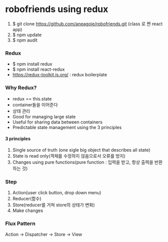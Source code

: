 # robofriends using redux

1. $ git clone https://github.com/aneagoie/robofriends.git (class 로 짠 react app)
2. $ npm update
3. $ npm audit

### Redux

* $ npm install redux
* $ npm install react-redux
* https://redux-toolkit.js.org/ : redux boilerplate

### Why Redux?

* redux == this.state
* container들을 이어준다
* 상태 관리
* Good for managing large state
* Useful for sharing data between containers
* Predictable state management using the 3 principles

#### 3 principles

1. Single source of truth (one sigle big object that describes all state)
2. State is read only(객체를 수정하지 않음으로서 오류를 방지)
3. Changes using pure functions(pure function : 입력을 받고, 항상 출력을 반환하는 것)

### Step

1. Action(user click button, drop down menu)
2. Reducer(함수)
3. Store(reducer를 거쳐 store의 상태가 변화)
4. Make changes

### Flux Pattern

<p> Action -> Dispatcher -> Store -> View </p>